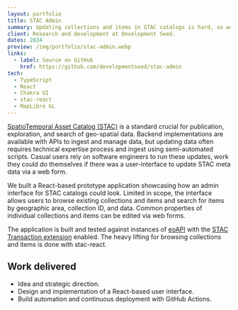 ```yaml
---
layout: portfolio
title: STAC Admin
summary: Updating collections and items in STAC catalogs is hard, so we built a prototype admin interface.
client: Research and development at Development Seed.
dates: 2024
preview: /img/portfolio/stac-admin.webp
links:
  - label: Source on GitHub
    href: https://github.com/developmentseed/stac-admin
tech:
  - TypeScript
  - React
  - Chakra UI
  - stac-react
  - MapLibre GL
---
```


[SpatioTemporal Asset Catalog (STAC)](https://stacspec.org/en) is a standard crucial for publication, exploration, and search of geo-spatial data. Backend implementations are available with APIs to ingest and manage data, but updating data often requires technical expertise process and ingest using semi-automated scripts. Casual users rely on software engineers to run these updates, work they could do themselves if there was a user-interface to update STAC meta data via a web form.

We built a React-based prototype application showcasing how an admin interface for STAC catalogs could look. Limited in scope, the interface allows users to browse existing collections and items and search for items by geographic area, collection ID, and data. Common properties of individual collections and items can be edited via web forms.

The application is built and tested against instances of [eoAPI](https://eoapi.dev) with the [STAC Transaction extension](https://github.com/stac-api-extensions/transaction) enabled. The heavy lifting for browsing collections and items is done with stac-react.

## Work delivered

- Idea and strategic direction.
- Design and implementation of a React-based user interface.
- Build automation and continuous deployment with GitHub Actions.
